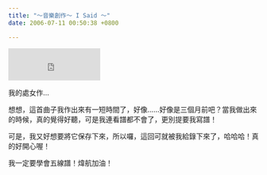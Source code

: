 ```yaml
---
title: "～音樂創作～ I Said ～"
date: 2006-07-11 00:50:38 +0800

---
```



<iframe marginwidth="0" marginheight="0" src="http://vlog.xuite.net/vlog/guest/external.php?media_id=YmlkeW85LTEzMjYyODEuZmx2&amp;pt=2&amp;ar=0&amp;as=0" scrolling="no" width="185" frameborder="0" height="65"></iframe>



我的處女作...



想想，這首曲子我作出來有一短時間了，好像......好像是三個月前吧？當我做出來的時候，真的覺得好聽，可是我連看譜都不會了，更別提要我寫譜！



可是，我又好想要將它保存下來，所以囉，這回可就被我給錄下來了，哈哈哈！真的好開心喔！



我一定要學會五線譜！煒航加油！


